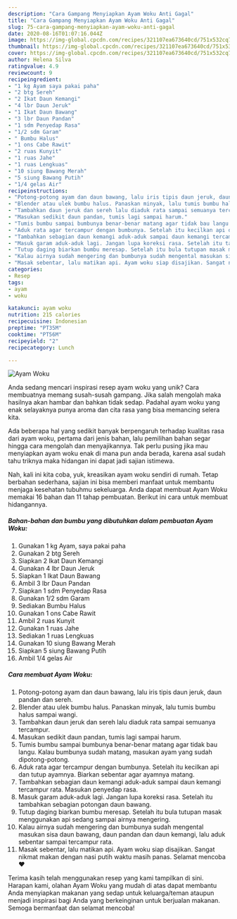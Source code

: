 ```yaml
---
description: "Cara Gampang Menyiapkan Ayam Woku Anti Gagal"
title: "Cara Gampang Menyiapkan Ayam Woku Anti Gagal"
slug: 75-cara-gampang-menyiapkan-ayam-woku-anti-gagal
date: 2020-08-16T01:07:16.044Z
image: https://img-global.cpcdn.com/recipes/321107ea673640cd/751x532cq70/ayam-woku-foto-resep-utama.jpg
thumbnail: https://img-global.cpcdn.com/recipes/321107ea673640cd/751x532cq70/ayam-woku-foto-resep-utama.jpg
cover: https://img-global.cpcdn.com/recipes/321107ea673640cd/751x532cq70/ayam-woku-foto-resep-utama.jpg
author: Helena Silva
ratingvalue: 4.9
reviewcount: 9
recipeingredient:
- "1 kg Ayam saya pakai paha"
- "2 btg Sereh"
- "2 Ikat Daun Kemangi"
- "4 lbr Daun Jeruk"
- "1 Ikat Daun Bawang"
- "3 lbr Daun Pandan"
- "1 sdm Penyedap Rasa"
- "1/2 sdm Garam"
- " Bumbu Halus"
- "1 ons Cabe Rawit"
- "2 ruas Kunyit"
- "1 ruas Jahe"
- "1 ruas Lengkuas"
- "10 siung Bawang Merah"
- "5 siung Bawang Putih"
- "1/4 gelas Air"
recipeinstructions:
- "Potong-potong ayam dan daun bawang, lalu iris tipis daun jeruk, daun pandan dan sereh."
- "Blender atau ulek bumbu halus. Panaskan minyak, lalu tumis bumbu halus sampai wangi."
- "Tambahkan daun jeruk dan sereh lalu diaduk rata sampai semuanya tercampur."
- "Masukan sedikit daun pandan, tumis lagi sampai harum."
- "Tumis bumbu sampai bumbunya benar-benar matang agar tidak bau langu. Kalau bumbunya sudah matang, masukan ayam yang sudah dipotong-potong."
- "Aduk rata agar tercampur dengan bumbunya. Setelah itu kecilkan api dan tutup ayamnya. Biarkan sebentar agar ayamnya matang."
- "Tambahkan sebagian daun kemangi aduk-aduk sampai daun kemangi tercampur rata. Masukan penyedap rasa."
- "Masuk garam aduk-aduk lagi. Jangan lupa koreksi rasa. Setelah itu tambahkan sebagian potongan daun bawang."
- "Tutup daging biarkan bumbu meresap. Setelah itu bula tutupan masak menggunakan api sedang sampai airnya mengering."
- "Kalau airnya sudah mengering dan bumbunya sudah mengental masukan sisa daun bawang, daun pandan dan daun kemangi, lalu aduk sebentar sampai tercampur rata."
- "Masak sebentar, lalu matikan api. Ayam woku siap disajikan. Sangat nikmat makan dengan nasi putih waktu masih panas. Selamat mencoba ❤️"
categories:
- Resep
tags:
- ayam
- woku

katakunci: ayam woku 
nutrition: 215 calories
recipecuisine: Indonesian
preptime: "PT35M"
cooktime: "PT56M"
recipeyield: "2"
recipecategory: Lunch

---
```



![Ayam Woku](https://img-global.cpcdn.com/recipes/321107ea673640cd/751x532cq70/ayam-woku-foto-resep-utama.jpg)

Anda sedang mencari inspirasi resep ayam woku yang unik? Cara membuatnya memang susah-susah gampang. Jika salah mengolah maka hasilnya akan hambar dan bahkan tidak sedap. Padahal ayam woku yang enak selayaknya punya aroma dan cita rasa yang bisa memancing selera kita.



Ada beberapa hal yang sedikit banyak berpengaruh terhadap kualitas rasa dari ayam woku, pertama dari jenis bahan, lalu pemilihan bahan segar hingga cara mengolah dan menyajikannya. Tak perlu pusing jika mau menyiapkan ayam woku enak di mana pun anda berada, karena asal sudah tahu triknya maka hidangan ini dapat jadi sajian istimewa.


Nah, kali ini kita coba, yuk, kreasikan ayam woku sendiri di rumah. Tetap berbahan sederhana, sajian ini bisa memberi manfaat untuk membantu menjaga kesehatan tubuhmu sekeluarga. Anda dapat membuat Ayam Woku memakai 16 bahan dan 11 tahap pembuatan. Berikut ini cara untuk membuat hidangannya.

<!--inarticleads1-->

##### Bahan-bahan dan bumbu yang dibutuhkan dalam pembuatan Ayam Woku:

1. Gunakan 1 kg Ayam, saya pakai paha
1. Gunakan 2 btg Sereh
1. Siapkan 2 Ikat Daun Kemangi
1. Gunakan 4 lbr Daun Jeruk
1. Siapkan 1 Ikat Daun Bawang
1. Ambil 3 lbr Daun Pandan
1. Siapkan 1 sdm Penyedap Rasa
1. Gunakan 1/2 sdm Garam
1. Sediakan  Bumbu Halus
1. Gunakan 1 ons Cabe Rawit
1. Ambil 2 ruas Kunyit
1. Gunakan 1 ruas Jahe
1. Sediakan 1 ruas Lengkuas
1. Gunakan 10 siung Bawang Merah
1. Siapkan 5 siung Bawang Putih
1. Ambil 1/4 gelas Air




<!--inarticleads2-->

##### Cara membuat Ayam Woku:

1. Potong-potong ayam dan daun bawang, lalu iris tipis daun jeruk, daun pandan dan sereh.
1. Blender atau ulek bumbu halus. Panaskan minyak, lalu tumis bumbu halus sampai wangi.
1. Tambahkan daun jeruk dan sereh lalu diaduk rata sampai semuanya tercampur.
1. Masukan sedikit daun pandan, tumis lagi sampai harum.
1. Tumis bumbu sampai bumbunya benar-benar matang agar tidak bau langu. Kalau bumbunya sudah matang, masukan ayam yang sudah dipotong-potong.
1. Aduk rata agar tercampur dengan bumbunya. Setelah itu kecilkan api dan tutup ayamnya. Biarkan sebentar agar ayamnya matang.
1. Tambahkan sebagian daun kemangi aduk-aduk sampai daun kemangi tercampur rata. Masukan penyedap rasa.
1. Masuk garam aduk-aduk lagi. Jangan lupa koreksi rasa. Setelah itu tambahkan sebagian potongan daun bawang.
1. Tutup daging biarkan bumbu meresap. Setelah itu bula tutupan masak menggunakan api sedang sampai airnya mengering.
1. Kalau airnya sudah mengering dan bumbunya sudah mengental masukan sisa daun bawang, daun pandan dan daun kemangi, lalu aduk sebentar sampai tercampur rata.
1. Masak sebentar, lalu matikan api. Ayam woku siap disajikan. Sangat nikmat makan dengan nasi putih waktu masih panas. Selamat mencoba ❤️




Terima kasih telah menggunakan resep yang kami tampilkan di sini. Harapan kami, olahan Ayam Woku yang mudah di atas dapat membantu Anda menyiapkan makanan yang sedap untuk keluarga/teman ataupun menjadi inspirasi bagi Anda yang berkeinginan untuk berjualan makanan. Semoga bermanfaat dan selamat mencoba!
